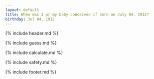 ```yaml
---
layout: default
title: When was I or my baby conceived if born on July 04, 1912?
birthday: Jul 04, 1912
---
```


{% include header.md %}

{% include guess.md %}

{% include calculate.md %}

{% include safety.md %}

{% include footer.md %}



